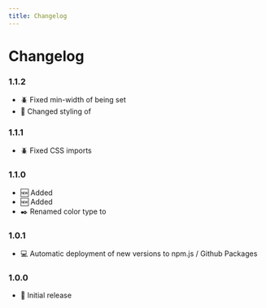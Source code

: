 ```yaml
---
title: Changelog
---
```


# Changelog
### 1.1.2
- 🪲 Fixed min-width of <Badge text="SuiSelect" type="tip" /> being set
- 🎨 Changed styling of <Badge text="SuiBadge" type="tip" />

### 1.1.1
- 🪲 Fixed CSS imports

### 1.1.0
- 🆕 Added <Badge text="Icons.FontAwesome" type="tip" />
- 🆕 Added <Badge text="SuiBadge" type="tip" />
- ✒️ Renamed <Badge text="bright" type="info" /> color type to <Badge text="inverse" type="info" />

### 1.0.1
- 💻 Automatic deployment of new versions to npm.js / Github Packages

### 1.0.0
- 🛫 Initial release